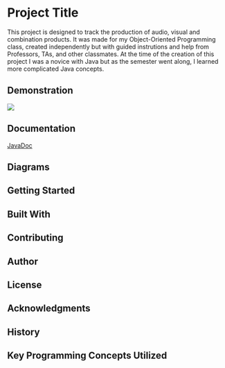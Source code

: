 # Project Title
This project is designed to track the production of audio, visual and combination products.
It was made for my Object-Oriented Programming class, created independently but with guided instrutions
and help from Professors, TAs, and other classmates. At the time of the creation of this project
I was a novice with Java but as the semester went along, I learned more complicated Java concepts.

## Demonstration
![](product_project.gif)

## Documentation
[JavaDoc](https://tanis-02.github.io/ProductTracking/docs/index.html)

## Diagrams


## Getting Started


## Built With


## Contributing


## Author


## License


## Acknowledgments


## History


## Key Programming Concepts Utilized

